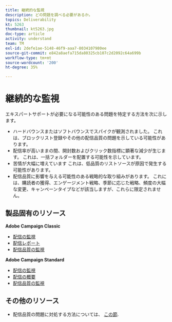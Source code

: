 ```yaml
---
title: 継続的な監視
description: どの問題を調べる必要があるか。
topics: Deliverability
kt: 5263
thumbnail: kt5263.jpg
doc-type: article
activity: understand
team: TM
exl-id: 2defe1ae-5148-46f9-aaa7-8034107980ee
source-git-commit: e842a8aefa715da80325cb107c2d2092c64a699b
workflow-type: tm+mt
source-wordcount: '200'
ht-degree: 35%

---
```


# 継続的な監視

エキスパートサポートが必要になる可能性のある問題を特定する方法を次に示します。

* ハードバウンスまたはソフトバウンスでスパイクが観測されました。 これは、ブロックリスト登録やその他の配信品質の問題を示している可能性があります。
* 配信率が高いままの間、開封数およびクリック数指標に顕著な減少が生じます。 これは、一括フォルダーを配置する可能性を示しています。
* 苦情が大幅に増えています これは、低品質のリストソースが原因で発生する可能性があります。
* 配信品質に影響を与える可能性のある戦略的な取り組みがあります。 これには、購読者の獲得、エンゲージメント戦略、季節に応じた戦略、頻度の大幅な変更、キャンペーンタイプなどが該当しますが、これらに限定されません。

## 製品固有のリソース

**Adobe Campaign Classic**

* [配信の監視](https://experienceleague.adobe.com/docs/campaign-classic/using/sending-messages/monitoring-deliveries/about-delivery-monitoring.html?lang=ja)
* [配信レポート](https://experienceleague.adobe.com/docs/campaign-classic/using/reporting/reports-on-deliveries/delivery-reports.html?lang=ja)
* [配信品質の監視](https://experienceleague.adobe.com/docs/campaign-classic/using/sending-messages/deliverability-management/monitoring-deliverability.html?lang=ja)

**Adobe Campaign Standard**

* [配信の監視](https://experienceleague.adobe.com/docs/campaign-standard/using/testing-and-sending/monitoring-messages/monitoring-a-delivery.html?lang=ja)
* [配信の概要](https://experienceleague.adobe.com/docs/campaign-standard/using/reporting/list-of-reports/delivery-summary.html)
* [配信品質の監視](https://experienceleague.adobe.com/docs/campaign-standard/using/testing-and-sending/managing-deliverability/monitor-deliverability.html?lang=ja#testing-and-sending)

## その他のリソース

* 配信品質の問題に対処する方法については、 [この節](/help/additional-resources/troubleshooting.md).
